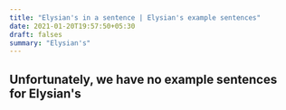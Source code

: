 ```yaml
---
title: "Elysian's in a sentence | Elysian's example sentences"
date: 2021-01-20T19:57:50+05:30
draft: falses
summary: "Elysian's"
---
```

## Unfortunately, we have no example sentences for Elysian's                 
